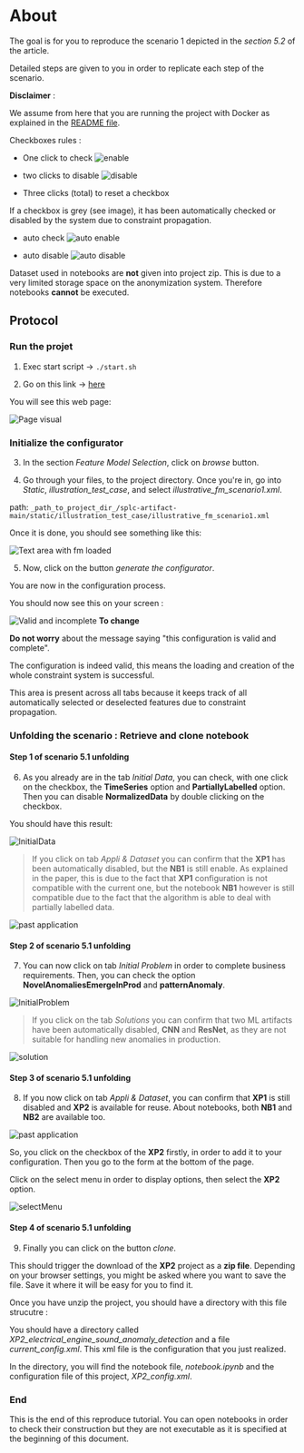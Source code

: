 # About

The goal is for you to reproduce the scenario 1 depicted in the _section 5.2_ of the article.

Detailed steps are given to you in order to replicate each step of the scenario.

**Disclaimer** :

We assume from here that you are running the project with Docker as explained in the [README file](https://anonymous.4open.science/r/splc-artifact-files/README.md).

Checkboxes rules :

- One click to check ![enable](../assets/all/enable.png)

- two clicks to disable ![disable](../assets/all/disable.png)

- Three clicks (total) to reset a checkbox

If a checkbox is grey (see image), it has been automatically checked or disabled by the system due to constraint propagation.

- auto check ![auto enable](../assets/all/auto_enable.png)

- auto disable ![auto disable](../assets/all/auto_disable.png)

Dataset used in notebooks are **not** given into project zip. This is due to a very limited storage space on the anonymization system. Therefore notebooks **cannot** be executed.

## Protocol

### Run the projet

1. Exec start script -> `./start.sh`

2. Go on this link -> [here](http://localhost:5050/)

You will see this web page:

![Page visual](../assets/reproduce/app_full_page.png)

### Initialize the configurator

3. In the section _Feature Model Selection_, click on _browse_ button.

4. Go through your files, to the project directory. Once you're in, go into _Static_, _illustration_test_case_, and select _illustrative_fm_scenario1.xml_.

path: `_path_to_project_dir_/splc-artifact-main/static/illustration_test_case/illustrative_fm_scenario1.xml`

Once it is done, you should see something like this:

![Text area with fm loaded](../assets/scenarios/scenario_1/fm_loaded_scenario1.png)

5. Now, click on the button _generate the configurator_.

You are now in the configuration process.

You should now see this on your screen :

![Valid and incomplete](../assets/reproduce/valid_incomplete.png) **To change**

**Do not worry** about the message saying "this configuration is valid and complete".

The configuration is indeed valid, this means the loading and creation of the whole constraint system is successful.

This area is present across all tabs because it keeps track of all automatically selected or deselected features due to constraint propagation.

### Unfolding the scenario : Retrieve and clone notebook

#### Step 1 of scenario 5.1 unfolding

6. As you already are in the tab _Initial Data_, you can check, with one click on the checkbox, the **TimeSeries** option and **PartiallyLabelled** option. Then you can disable **NormalizedData** by double clicking on the checkbox.

You should have this result:

![InitialData](../assets/scenarios/scenario_1/initialData_scenario1.png)

> If you click on tab _Appli & Dataset_ you can confirm that the **XP1** has been automatically disabled, but the **NB1** is still enable. As explained in the paper, this is due to the fact that **XP1** configuration is not compatible with the current one, but the notebook **NB1** however is still compatible due to the fact that the algorithm is able to deal with partially labelled data.

![past application](../assets/scenarios/scenario_1/past_appli_scenario1.png)

#### Step 2 of scenario 5.1 unfolding

7. You can now click on tab _Initial Problem_ in order to complete business requirements. Then, you can check the option **NovelAnomaliesEmergeInProd** and **patternAnomaly**.

![InitialProblem](../assets/scenarios/scenario_1/initialProblem_scenario1.png)

> If you click on the tab _Solutions_ you can confirm that two ML artifacts have been automatically disabled, **CNN** and **ResNet**, as they are not suitable for handling new anomalies in production.

![solution](../assets/scenarios/scenario_1/solution_scenario1.png)

#### Step 3 of scenario 5.1 unfolding

8. If you now click on tab _Appli & Dataset_, you can confirm that **XP1** is still disabled and **XP2** is available for reuse. About notebooks, both **NB1** and **NB2** are available too.

![past application](../assets/scenarios/scenario_1/past_appli_scenario1.png)

So, you click on the checkbox of the **XP2** firstly, in order to add it to your configuration. Then you go to the form at the bottom of the page.

Click on the select menu in order to display options, then select the **XP2** option.

![selectMenu](../assets/scenarios/scenario_1/select_menu_scenario1.png)

#### Step 4 of scenario 5.1 unfolding

9. Finally you can click on the button _clone_.

This should trigger the download of the **XP2** project as a **zip file**. Depending on your browser settings, you might be asked where you want to save the file. Save it where it will be easy for you to find it.

Once you have unzip the project, you should have a directory with this file strucutre :

You should have a directory called _XP2_electrical_engine_sound_anomaly_detection_ and a file _current_config.xml_. This xml file is the configuration that you just realized.

In the directory, you will find the notebook file, _notebook.ipynb_ and the configuration file of this project, _XP2_config.xml_.

### End

This is the end of this reproduce tutorial. You can open notebooks in order to check their construction but they are not executable as it is specified at the beginning of this document.
